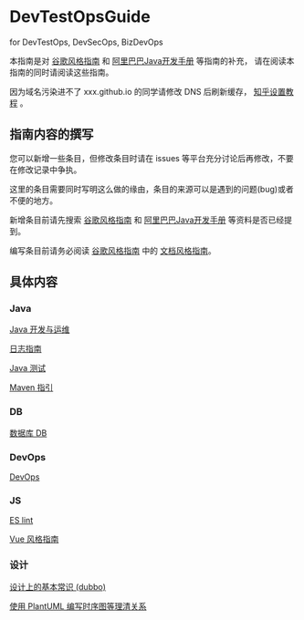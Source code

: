 # DevTestOpsGuide
for DevTestOps, DevSecOps, BizDevOps

本指南是对 [谷歌风格指南][styleguide] 和 [阿里巴巴Java开发手册][p3c] 等指南的补充，
请在阅读本指南的同时请阅读这些指南。

因为域名污染进不了 xxx.github.io 的同学请修改 DNS 后刷新缓存，
[知乎设置教程](https://www.zhihu.com/question/411565676) 。

[styleguide]:https://github.com/google/styleguide
[p3c]:https://github.com/alibaba/p3c

## 指南内容的撰写

您可以新增一些条目，但修改条目时请在 issues 等平台充分讨论后再修改，不要在修改记录中争执。

这里的条目需要同时写明这么做的缘由，条目的来源可以是遇到的问题(bug)或者不便的地方。

新增条目前请先搜索 [谷歌风格指南][styleguide] 和 [阿里巴巴Java开发手册][p3c] 等资料是否已经提到。

编写条目前请务必阅读 [谷歌风格指南][styleguide] 中的 [文档风格指南][docguide]。

[docguide]:https://github.com/google/styleguide/blob/gh-pages/docguide/style.md


## 具体内容


### Java

[Java 开发与运维](java/README.md)

[日志指南](log/README.md)

[Java 测试](java_test/README.md)

[Maven 指引](maven/README.md)


### DB

[数据库 DB](db/README.md)


### DevOps

[DevOps](DevOps/README.md)


### JS

[ES lint](http://eslint.cn/docs/rules/)

[Vue 风格指南](https://cn.vuejs.org/v2/style-guide/)


### 设计

[设计上的基本常识 (dubbo)](http://dubbo.apache.org/zh-cn/docs/dev/principals/general-knowledge.html)

[使用 PlantUML 编写时序图等理清关系](https://plantuml.com/zh/sequence-diagram)

